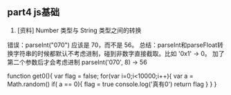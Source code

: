 ## part4 js基础

1. [资料] Number 类型与 String 类型之间的转换

错误：parseInt("070") 应该是 70，而不是 56。
总结：parseInt和parseFloat转换字符串的时候都默认不考虑进制，碰到非数字直接截取。比如 '0x1' -> 0。
加了第二个参数后才会考虑进制 parseInt('070', 8) -> 56


function get0(){
	var flag = false;
	for(var i=0;i<10000;i++){
		var a = Math.random()
		if( a == 0){
			flag = true
			console.log('真有0')
			return flag
		}
	}
}
